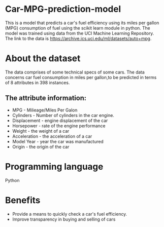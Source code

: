 # Car-MPG-prediction-model
  This is a model that predicts a car's fuel efficiency using its miles per gallon (MPG) consumption of fuel using the scikit learn module in python. The model was trained using data from the UCI Machine Learning Repository. 
  The link to the data is https://archive.ics.uci.edu/ml/datasets/auto+mpg.  
  
 # About the dataset
  The data comprises of some technical specs of some cars.
  The data concerns car fuel consumption in miles per gallon,to be predicted in terms of 8 attributes in 398 instances.
  ## The attribute information: 
  - MPG - Milieage/Miles Per Galon 
  - Cylinders - Number of cylinders in the car engine. 
  - Displacement - engine displacement of the car 
  - Horsepower - rate of the engine performance 
  - Weight - the weight of a car 
  - Acceleration - the acceleration of a car 
  - Model Year - year the car was manufactured 
  - Origin - the origin of the car 
 
 # Programming language
  Python
  
 # Benefits
 - Provide a means to quickly check a car's fuel efficiency.
 - Improve transparency in buying and selling of cars
 
